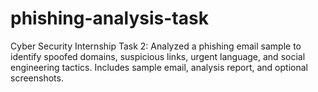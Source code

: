 # phishing-analysis-task
Cyber Security Internship Task 2: Analyzed a phishing email sample to identify spoofed domains, suspicious links, urgent language, and social engineering tactics. Includes sample email, analysis report, and optional screenshots.
